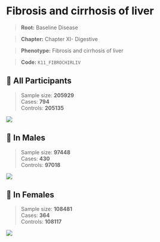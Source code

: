 # Fibrosis and cirrhosis of liver

> **Root:** Baseline Disease  

> **Chapter:** Chapter XI- Digestive  

> **Phenotype:** Fibrosis and cirrhosis of liver  

> **Code:** `K11_FIBROCHIRLIV`

## 🧪 All Participants  
> Sample size: **205929**  
> Cases: **794**  
> Controls: **205135**
<img src="/Disease/Figures/ALL/Incidence/K11_FIBROCHIRLIV.png"/>
<CsvTable src="/Disease_Data/ALL/Incidence/COX_K11_FIBROCHIRLIV.csv" label="🔍 View full results" />

## 👨 In Males  
> Sample size: **97448**  
> Cases: **430**  
> Controls: **97018**
<img src="/Disease/Figures/Male/Incidence/K11_FIBROCHIRLIV.png"/>
<CsvTable src="/Disease_Data/Male/Incidence/COX_K11_FIBROCHIRLIV.csv" label="🔍 View full results" />

## 👩 In Females  
> Sample size: **108481**  
> Cases: **364**  
> Controls: **108117**
<img src="/Disease/Figures/Female/Incidence/K11_FIBROCHIRLIV.png"/>
<CsvTable src="/Disease_Data/Female/Incidence/COX_K11_FIBROCHIRLIV.csv" label="🔍 View full results" />
